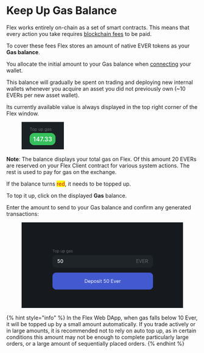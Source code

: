 # Keep Up Gas Balance

Flex works entirely on-chain as a set of smart contracts. This means that every action you take requires [blockchain fees](../../specifications/flex-fees.md) to be paid.

To cover these fees Flex stores an amount of native EVER tokens as your **Gas balance**.

You allocate the initial amount to your Gas balance when [connecting](connect-your-wallet.md) your wallet.&#x20;

This balance will gradually be spent on trading and deploying new internal wallets whenever you acquire an asset you did not previously own (\~10 EVERs per new asset wallet).

Its currently available value is always displayed in the top right corner of the Flex window.

<figure><img src="../../.gitbook/assets/074.png" alt=""><figcaption></figcaption></figure>

**Note**: The balance displays your total gas on Flex. Of this amount 20 EVERs are reserved on your Flex Client contract for various system actions. The rest is used to pay for gas on the exchange.&#x20;

If the balance turns <mark style="color:red;">red</mark>, it needs to be topped up.

To top it up, click on the displayed **Gas** balance.

Enter the amount to send to your Gas balance and confirm any generated transactions:

<figure><img src="../../.gitbook/assets/027w.png" alt=""><figcaption></figcaption></figure>

{% hint style="info" %}
In the Flex Web DApp, when gas falls below 10 Ever, it will be topped up by a small amount automatically. If you trade actively or in large amounts, it is recommended not to rely on auto top up, as in certain conditions this amount may not be enough to complete particularly large orders, or a large amount of sequentially placed orders.
{% endhint %}
